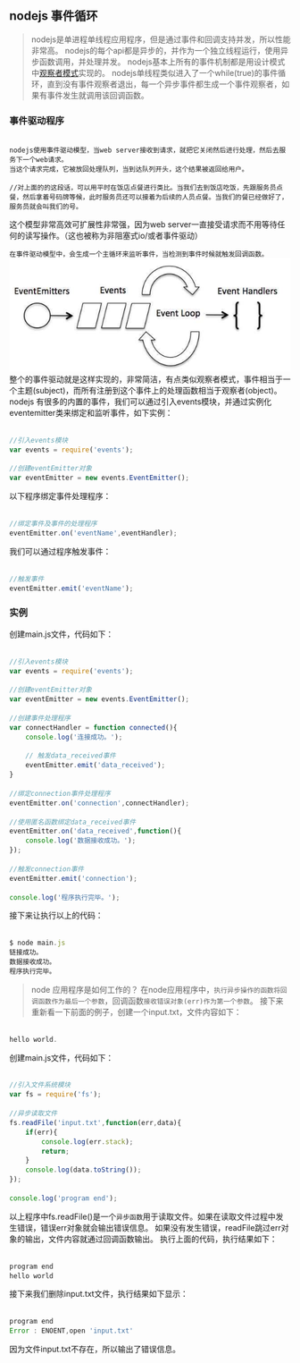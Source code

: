 ## nodejs 事件循环
> nodejs是单进程单线程应用程序，但是通过事件和回调支持并发，所以性能非常高。
nodejs的每个api都是异步的，并作为一个独立线程运行，使用异步函数调用，并处理并发。
nodejs基本上所有的事件机制都是用设计模式中[观察者模式](../questions/watcher-model.md)实现的。
nodejs单线程类似进入了一个while(true)的事件循环，直到没有事件观察者退出，每一个异步事件都生成一个事件观察者，如果有事件发生就调用该回调函数。

### 事件驱动程序
```

nodejs使用事件驱动模型，当web server接收到请求，就把它关闭然后进行处理，然后去服务下一个web请求。
当这个请求完成，它被放回处理队列，当到达队列开头，这个结果被返回给用户。

//对上面的的这段话，可以用平时在饭店点餐进行类比。当我们去到饭店吃饭，先跟服务员点餐，然后拿着号码牌等候，此时服务员还可以接着为后续的人员点餐。当我们的餐已经做好了，服务员就会叫我们的号。

```
这个模型非常高效可扩展性非常强，因为web server一直接受请求而不用等待任何的读写操作。（这也被称为非阻塞式io/或者事件驱动）

`在事件驱动模型中，会生成一个主循环来监听事件，当检测到事件时候就触发回调函数。`
<img src="../dist/imgs/event_loop.jpg">
整个的事件驱动就是这样实现的，非常简洁，有点类似观察者模式，事件相当于一个主题(subject)，而所有注册到这个事件上的处理函数相当于观察者(object)。
nodejs 有很多的内置的事件，我们可以通过引入events模块，并通过实例化eventemitter类来绑定和监听事件，如下实例：
```javascript

//引入events模块
var events = require('events');

//创建eventEmitter对象
var eventEmitter = new events.EventEmitter();

```
以下程序绑定事件处理程序：
```javascript

//绑定事件及事件的处理程序
eventEmitter.on('eventName',eventHandler);

```
我们可以通过程序触发事件：
```javascript

//触发事件
eventEmitter.emit('eventName');

```

### 实例
创建main.js文件，代码如下：
```javascript

//引入events模块
var events = require('events');

//创建eventEmitter对象
var eventEmitter = new events.EventEmitter();

//创建事件处理程序
var connectHandler = function connected(){
	console.log('连接成功。');

	// 触发data_received事件
	eventEmitter.emit('data_received');
}

//绑定connection事件处理程序
eventEmitter.on('connection',connectHandler);

//使用匿名函数绑定data_received事件
eventEmitter.on('data_received',function(){
	console.log('数据接收成功。');
});

//触发connection事件
eventEmitter.emit('connection');

console.log('程序执行完毕。');

```
接下来让执行以上的代码：
```javascript

$ node main.js
链接成功。
数据接收成功。
程序执行完毕。

```


> node 应用程序是如何工作的？
在node应用程序中，`执行异步操作的函数将回调函数作为最后一个参数`，回调函数`接收错误对象(err)作为第一个参数`。
接下来重新看一下前面的例子，创建一个input.txt，文件内容如下：
```javascript

hello world.

```
创建main.js文件，代码如下：
```javascript

//引入文件系统模块
var fs = require('fs');

//异步读取文件
fs.readFile('input.txt',function(err,data){
	if(err){
		console.log(err.stack);
		return;
	}
	console.log(data.toString());
});

console.log('program end');

```
以上程序中fs.readFile()是一个`异步函数`用于读取文件。如果在读取文件过程中发生错误，错误err对象就会输出错误信息。
如果没有发生错误，readFile跳过err对象的输出，文件内容就通过回调函数输出。
执行上面的代码，执行结果如下：
```javascript

program end
hello world

```
接下来我们删除input.txt文件，执行结果如下显示：
```javascript

program end
Error : ENOENT,open 'input.txt'

```
因为文件input.txt不存在，所以输出了错误信息。




























